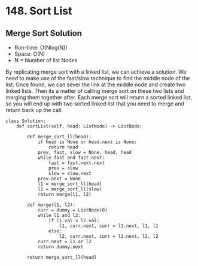 # 148. Sort List

## Merge Sort Solution
- Run-time: O(Nlog(N))
- Space: O(N)
- N = Number of list Nodes

By replicating merge sort with a linked list, we can achieve a solution.
We need to make use of the fast/slow technique to find the middle node of the list.
Once found, we can sever the link at the middle node and create two linked lists.
Then its a matter of calling merge sort on these two lists and merging them together after.
Each merge sort will return a sorted linked list, so you will end up with two sorted linked list that you need to merge and return back up the call.

```
class Solution:
    def sortList(self, head: ListNode) -> ListNode:

        def merge_sort_ll(head):
            if head is None or head.next is None:
                return head
            prev, fast, slow = None, head, head
            while fast and fast.next:
                fast = fast.next.next
                prev = slow
                slow = slow.next
            prev.next = None
            l1 = merge_sort_ll(head)
            l2 = merge_sort_ll(slow)
            return merge(l1, l2)

        def merge(l1, l2):
            curr = dummy = ListNode(0)
            while l1 and l2:
                if l1.val < l2.val:
                    l1, curr.next, curr = l1.next, l1, l1
                else:
                    l2, curr.next, curr = l2.next, l2, l2
            curr.next = l1 or l2
            return dummy.next

        return merge_sort_ll(head)
```
